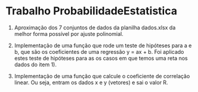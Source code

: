 # Trabalho ProbabilidadeEstatistica

1) Aproximação dos 7 conjuntos de dados da planilha dados.xlsx da melhor forma possível por ajuste polinomial.

2) Implementação de uma função que rode um teste de hipóteses para a e b, que são os coeficientes de uma regressão y = ax + b. Foi aplicado estes teste 
de hipóteses para as os casos em que temos uma reta nos dados do item 1).

3) Implementação de uma função que calcule o coeficiente de correlação linear.
Ou seja, entram os dados x e y (vetores) e sai o valor R.